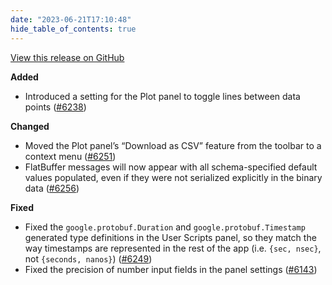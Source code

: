 ```yaml
---
date: "2023-06-21T17:10:48"
hide_table_of_contents: true
---
```

[View this release on GitHub](https://github.com/foxglove/studio/releases/tag/v1.58.0)

**Added**
- Introduced a setting for the Plot panel to toggle lines between data points ([#6238](https://github.com/foxglove/studio/pull/6238))

**Changed**
- Moved the Plot panel’s “Download as CSV” feature from the toolbar to a context menu ([#6251](https://github.com/foxglove/studio/pull/6251))
- FlatBuffer messages will now appear with all schema-specified default values populated, even if they were not serialized explicitly in the binary data ([#6256](https://github.com/foxglove/studio/pull/6256))

**Fixed**
- Fixed the `google.protobuf.Duration` and `google.protobuf.Timestamp` generated type definitions in the User Scripts panel, so they match the way timestamps are represented in the rest of the app (i.e. `{sec, nsec}`, not `{seconds, nanos}`) ([#6249](https://github.com/foxglove/studio/pull/6249))
- Fixed the precision of number input fields in the panel settings ([#6143](https://github.com/foxglove/studio/pull/6143)) 
